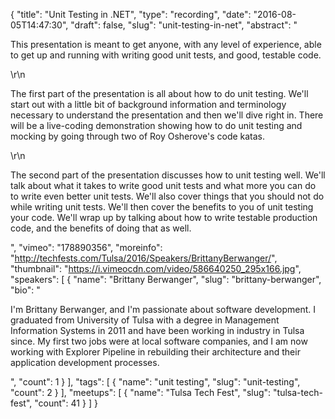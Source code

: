 {
  "title": "Unit Testing in .NET",
  "type": "recording",
  "date": "2016-08-05T14:47:30",
  "draft": false,
  "slug": "unit-testing-in-net",
  "abstract": "<p>This presentation is meant to get anyone, with any level of experience, able to get up and running with writing good unit tests, and good, testable code.</p>\r\n<p>The first part of the presentation is all about how to do unit testing. We'll start out with a little bit of background information and terminology necessary to understand the presentation and then we'll dive right in. There will be a live-coding demonstration showing how to do unit testing and mocking by going through two of Roy Osherove's code katas.</p>\r\n<p>The second part of the presentation discusses how to unit testing well. We'll talk about what it takes to write good unit tests and what more you can do to write even better unit tests. We'll also cover things that you should not do while writing unit tests. We'll then cover the benefits to you of unit testing your code. We'll wrap up by talking about how to write testable production code, and the benefits of doing that as well.</p>",
  "vimeo": "178890356",
  "moreinfo": "http://techfests.com/Tulsa/2016/Speakers/BrittanyBerwanger/",
  "thumbnail": "https://i.vimeocdn.com/video/586640250_295x166.jpg",
  "speakers": [
    {
      "name": "Brittany Berwanger",
      "slug": "brittany-berwanger",
      "bio": "<p>I'm Brittany Berwanger, and I'm passionate about software development. I graduated from University of Tulsa with a degree in Management Information Systems in 2011 and have been working in industry in Tulsa since. My first two jobs were at local software companies, and I am now working with Explorer Pipeline in rebuilding their architecture and their application development processes.</p>",
      "count": 1
    }
  ],
  "tags": [
    {
      "name": "unit testing",
      "slug": "unit-testing",
      "count": 2
    }
  ],
  "meetups": [
    {
      "name": "Tulsa Tech Fest",
      "slug": "tulsa-tech-fest",
      "count": 41
    }
  ]
}